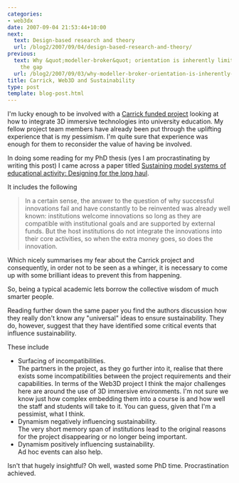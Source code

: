 ```yaml
---
categories:
- web3dx
date: 2007-09-04 21:53:44+10:00
next:
  text: Design-based research and theory
  url: /blog2/2007/09/04/design-based-research-and-theory/
previous:
  text: Why &quot;modeller-broker&quot; orientation is inherently limited - bridging
    the gap
  url: /blog2/2007/09/03/why-modeller-broker-orientation-is-inherently-limited-bridging-the-gap/
title: Carrick, Web3D and Sustainability
type: post
template: blog-post.html
---
```

I'm lucky enough to be involved with a [Carrick funded project](http://cddu.cqu.edu.au/index.php/Web3D_Exchange_Project) looking at how to integrate 3D immersive technologies into university education. My fellow project team members have already been put through the uplifting experience that is my pessimism. I'm quite sure that experience was enough for them to reconsider the value of having be involved.

In doing some reading for my PhD thesis (yes I am procrastinating by writing this post) I came across a paper titled [Sustaining model systems of educational activity: Designing for the long haul](http://lchc.ucsd.edu/People/MCole/ann.html).

It includes the following

> In a certain sense, the answer to the question of why successful innovations fail and have constantly to be reinvented was already well known: institutions welcome innovations so long as they are compatible with institutional goals and are supported by external funds. But the host institutions do not integrate the innovations into their core activities, so when the extra money goes, so does the innovation.

Which nicely summarises my fear about the Carrick project and consequently, in order not to be seen as a whinger, it is necessary to come up with some brilliant ideas to prevent this from happening.

So, being a typical academic lets borrow the collective wisdom of much smarter people.

Reading further down the same paper you find the authors discussion how they really don't know any "universal" ideas to ensure sustainability. They do, however, suggest that they have identified some critical events that influence sustainability.

These include

- Surfacing of incompatibilities.  
    The partners in the project, as they go further into it, realise that there exists some incompatibilities between the project requirements and their capabilities. In terms of the Web3D project I think the major challenges here are around the use of 3D immersive environments. I'm not sure we know just how complex embedding them into a course is and how well the staff and students will take to it. You can guess, given that I'm a pessimist, what I think.
- Dynamism negatively influencing sustainability.  
    The very short memory span of institutions lead to the original reasons for the project disappearing or no longer being important.
- Dynamism positively influencing sustainability.  
    Ad hoc events can also help.

Isn't that hugely insightful? Oh well, wasted some PhD time. Procrastination achieved.